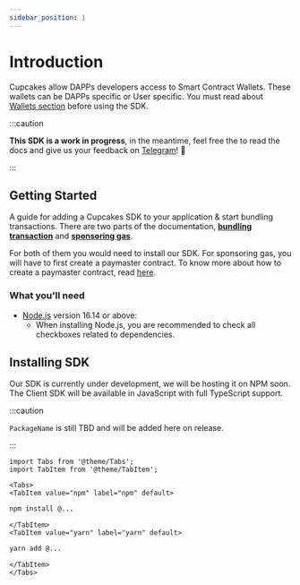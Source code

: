 ```yaml
---
sidebar_position: 1
---
```


# Introduction

Cupcakes allow DAPPs developers access to Smart Contract Wallets. These wallets can be DAPPs specific or User specific. You must read about [Wallets section](./wallets.md) before using the SDK.

:::caution

**This SDK is a work in progress**,
in the meantime, feel free the to read the docs and give us your feedback on [Telegram](https://t.me/cupcakesFeedback)! 💬

:::

## Getting Started

A guide for adding a Cupcakes SDK to your application & start bundling transactions. There are two parts of the documentation, [**bundling transaction**](./bundle-transactions.md) and [**sponsoring gas**](./gassless-experience/).

For both of them you would need to install our SDK. For sponsoring gas, you will have to first create a paymaster contract. To know more about how to create a paymaster contract, read [here](./gassless-experience.md).

### What you'll need

- [Node.js](https://nodejs.org/en/download/) version 16.14 or above:
  - When installing Node.js, you are recommended to check all checkboxes related to dependencies.

## Installing SDK

Our SDK is currently under development, we will be hosting it on NPM soon. The Client SDK will be available in JavaScript with full TypeScript support.

:::caution

`PackageName` is still TBD and will be added here on release.

:::

```mdx-code-block
import Tabs from '@theme/Tabs';
import TabItem from '@theme/TabItem';

<Tabs>
<TabItem value="npm" label="npm" default>
```

```bash
npm install @...
```

```mdx-code-block
</TabItem>
<TabItem value="yarn" label="yarn" default>
```

```bash
yarn add @...
```

```mdx-code-block
</TabItem>
</Tabs>
```
